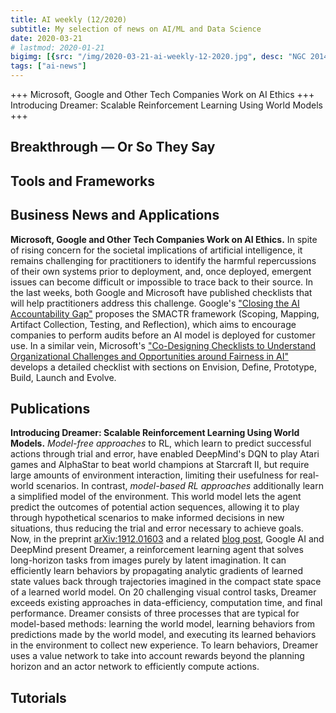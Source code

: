 ```yaml
---
title: AI weekly (12/2020)
subtitle: My selection of news on AI/ML and Data Science
date: 2020-03-21
# lastmod: 2020-01-21
bigimg: [{src: "/img/2020-03-21-ai-weekly-12-2020.jpg", desc: "NGC 2014 (Hubble Heritage)"}]
tags: ["ai-news"]
---
```



+++ Microsoft, Google and Other Tech Companies Work on AI Ethics +++ Introducing Dreamer: Scalable Reinforcement Learning Using World Models +++ 


 
<!--more-->



## Breakthrough &mdash; Or So They Say

 
 


## Tools and Frameworks


 



## Business News and Applications

**Microsoft, Google and Other Tech Companies Work on AI Ethics.** In spite of rising concern for the societal implications of artificial intelligence, it remains challenging for practitioners to identify the harmful repercussions of their own systems prior to deployment, and, once deployed, emergent issues can become difficult or impossible to
trace back to their source. In the last weeks, both Google and Microsoft have published checklists that will help practitioners address this challenge. Google's ["Closing the AI Accountability Gap"](https://dl.acm.org/doi/abs/10.1145/3351095.3372873) proposes the SMACTR framework (Scoping, Mapping, Artifact Collection, Testing, and Reflection), which aims to encourage companies to perform audits before an AI model is deployed for customer use. In a similar vein, Microsoft's ["Co-Designing Checklists to Understand Organizational
Challenges and Opportunities around Fairness in AI"](http://www.jennwv.com/papers/checklists.pdf) develops a detailed checklist with sections on Envision, Define, Prototype, Build, Launch and Evolve.



## Publications
 
**Introducing Dreamer: Scalable Reinforcement Learning Using World Models.** *Model-free approaches* to RL, which learn to predict successful actions through trial and error, have enabled DeepMind's DQN to play Atari games and AlphaStar to beat world champions at Starcraft II, but require large amounts of environment interaction, limiting their usefulness for real-world scenarios. In contrast, *model-based RL approaches* additionally learn a simplified model of the environment. This world model lets the agent predict the outcomes of potential action sequences, allowing it to play through hypothetical scenarios to make informed decisions in new situations, thus reducing the trial and error necessary to achieve goals. Now, in the preprint [arXiv:1912.01603](https://arxiv.org/abs/1912.01603) and a related [blog post](https://ai.googleblog.com/2020/03/introducing-dreamer-scalable.html), Google AI and DeepMind present Dreamer, a reinforcement learning agent that solves long-horizon tasks from images purely by latent imagination. It can efficiently learn behaviors by propagating analytic gradients of learned state values back through trajectories imagined in the compact state space of a learned world model. On 20 challenging visual control tasks, Dreamer exceeds existing approaches in data-efficiency, computation time, and final performance. Dreamer consists of three processes that are typical for model-based methods: learning the world model, learning behaviors from predictions made by the world model, and executing its learned behaviors in the environment to collect new experience. To learn behaviors, Dreamer uses a value network to take into account rewards beyond the planning horizon and an actor network to efficiently compute actions.



## Tutorials

